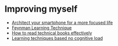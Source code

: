 # Improving myself

- [Architect your smartphone for a more focused life](https://forge.medium.com/how-to-architect-your-smartphone-for-a-more-focused-life-d0d48fb129fc)
- [Feynman Learning Technique](https://www.cantorsparadise.com/learn-anything-faster-by-using-the-feynman-technique-6565a9f7eda7)
- [How to read technical books effectively](https://betterprogramming.pub/how-to-read-technical-books-effectively-11167a8ea27c)
- [Learning techniques based no cognitive load](https://betterhumans.pub/skyrocket-your-learning-top-3-studying-techniques-based-on-cognitive-load-theory-1641b5e56508)
